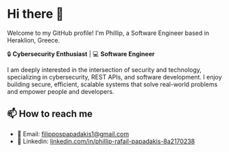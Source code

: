 # Hi there 👋

Welcome to my GitHub profile! I'm Phillip, a Software Engineer based in Heraklion, Greece.

🔒 **Cybersecurity Enthusiast** | 💻 **Software Engineer**

I am deeply interested in the intersection of security and technology, specializing in cybersecurity, REST APIs, and software development. I enjoy building secure, efficient, scalable systems that solve real-world problems and empower people and developers.

## 📫 How to reach me
- 📧 Email: [filippospapadakis1@gmail.com](mailto:filippospapadakis1@gmail.com)
- 💼 Linkedin: [linkedin.com/in/phillip-rafail-papadakis-8a2170238](https://www.linkedin.com/in/phillip-rafail-papadakis-8a2170238)
